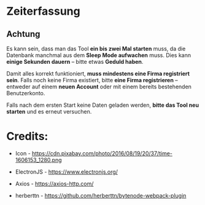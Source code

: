 # Zeiterfassung

## Achtung

Es kann sein, dass man das Tool **ein bis zwei Mal starten** muss, da die Datenbank manchmal aus dem **Sleep Mode aufwachen** muss. Dies kann **einige Sekunden dauern** – bitte etwas **Geduld haben**.

Damit alles korrekt funktioniert, **muss mindestens eine Firma registriert sein**. Falls noch keine Firma existiert, bitte **eine Firma registrieren** – entweder auf einem **neuen Account** oder mit einem bereits bestehenden Benutzerkonto.

Falls nach dem ersten Start keine Daten geladen werden, **bitte das Tool neu starten** und es erneut versuchen.


# Credits:

- Icon - https://cdn.pixabay.com/photo/2016/08/19/20/37/time-1606153_1280.png

- ElectronJS - https://www.electronjs.org/

- Axios - https://axios-http.com/

- herberttn - https://github.com/herberttn/bytenode-webpack-plugin
